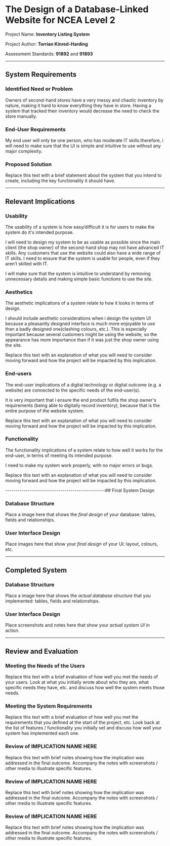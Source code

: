 # The Design of a Database-Linked Website for NCEA Level 2

Project Name: **Inventory Listing System**

Project Author: **Torrian Kinred-Harding**

Assessment Standards: **91892** and **91893**


-------------------------------------------------

## System Requirements

### Identified Need or Problem

Owners of second-hand stores have a very messy and chaotic inventory by nature, making it hard to know everything they have in store. Having a system that tracked their inventory would decrease the need to check the store manually.

### End-User Requirements

My end user will only be one person, who has moderate IT skills.therefore, i will need to make sure that the UI is simple and intuitive to use without any major complexity.

### Proposed Solution

Replace this text with a brief statement about the system that you intend to create, including the key functionality it should have.


-------------------------------------------------

## Relevant Implications

### Usability

The usability of a system is how easy/difficult it is for users to make the system do it's intended purpose.

I will need to design my system to be as usable as possible since the main client (the shop owner) of the second-hand shop may not have advanced IT skills. Any customers that use the website could also have a wide range of IT skills. I need to ensure that the system is usable for people, even if they aren’t skilled with IT.

I will make sure that the system is intuitive to understand by removing unnecessary details and making simple basic functions to use the site.

### Aesthetics

The aesthetic implications of a system relate to how it looks in terms of design.

I should include aesthetic considerations when i design the system UI because a pleasantly designed interface is much more enjoyable to use than a badly designed one(clashing colours, etc.). This is especially important because several customers might be using the website, so the appearance has more importance than if it was just the shop owner using the site.

Replace this text with an explanation of what you will need to consider moving forward and how the project will be impacted by this implication.

### End-users

The end-user implications of a digital technology or digital outcome (e.g. a website) are connected to the specific needs of the end-user(s).

It is very important that i ensure the end product fulfils the shop owner's requirements (being able to digitally record inventory), because that is the entire purpose of the website system.

Replace this text with an explanation of what you will need to consider moving forward and how the project will be impacted by this implication.

### Functionality

The functionality implications of a system relate to how well it works for the end-user, in terms of meeting its intended purpose.

I need to make my system work properly, with no major errors or bugs.

Replace this text with an explanation of what you will need to consider moving forward and how the project will be impacted by this implication.


-------------------------------------------------## Final System Design

### Database Structure

Place a image here that shows the *final design* of your database: tables, fields and relationships.

### User Interface Design

Place images here that show your *final design* of your UI: layout, colours, etc.


-------------------------------------------------

## Completed System

### Database Structure

Place a image here that shows the *actual database structure* that you implemented: tables, fields and relationships.

### User Interface Design

Place screenshots and notes here that show your *actual system UI* in action.


-------------------------------------------------

## Review and Evaluation

### Meeting the Needs of the Users

Replace this text with a brief evaluation of how well you met the needs of your users. Look at what you initially wrote about who they are, what specific needs they have, etc. and discuss how well the system meets those needs.

### Meeting the System Requirements

Replace this text with a brief evaluation of how well you met the requirements that you defined at the start of the project, etc. Look back at the list of features / functionality you initially set and discuss how well your system has implemented each one.

### Review of IMPLICATION NAME HERE

Replace this text with brief notes showing how the implication was addressed in the final outcome. Accompany the notes with screenshots / other media to illustrate specific features.

### Review of IMPLICATION NAME HERE

Replace this text with brief notes showing how the implication was addressed in the final outcome. Accompany the notes with screenshots / other media to illustrate specific features.

### Review of IMPLICATION NAME HERE

Replace this text with brief notes showing how the implication was addressed in the final outcome. Accompany the notes with screenshots / other media to illustrate specific features.

